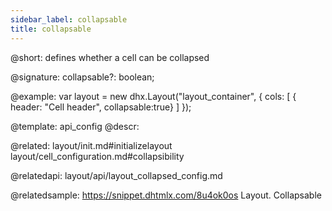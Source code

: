 ```yaml
---
sidebar_label: collapsable
title: collapsable
---          
```


@short: defines whether a cell can be collapsed

@signature: collapsable?: boolean;

@example: 
var layout = new dhx.Layout("layout_container", {
    cols: [
      { header: "Cell header", collapsable:true}
    ]
});


@template:	api_config
@descr: 


@related: layout/init.md#initializelayout
layout/cell_configuration.md#collapsibility

@relatedapi: layout/api/layout_collapsed_config.md

@relatedsample: https://snippet.dhtmlx.com/8u4ok0os	Layout. Collapsable